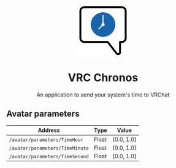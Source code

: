 <div align="center">
  <img width="128" src="./logo.svg">
  <h1 align="center">VRC Chronos</h1>
  An application to send your system's time to VRChat
</div>

## Avatar parameters

| Address                         | Type  | Value      |
|---------------------------------|-------|------------|
| `/avatar/parameters/TimeHour`   | Float | [0.0, 1.0] |
| `/avatar/parameters/TimeMinute` | Float | [0.0, 1.0] |
| `/avatar/parameters/TimeSecond` | Float | [0.0, 1.0] |
